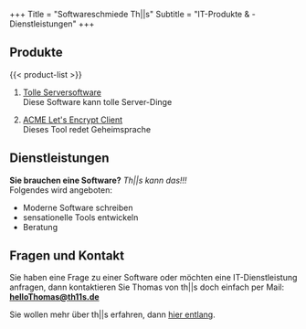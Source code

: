 +++
Title = "Softwareschmiede Th||s"
Subtitle = "IT-Produkte & -Dienstleistungen"
+++

## Produkte

{{< product-list >}}

1. [Tolle Serversoftware](/products/acme-adcs-server/)  
Diese Software kann tolle Server-Dinge

1. [ACME Let's Encrypt Client](http://www.google.com/)  
Dieses Tool redet Geheimsprache



## Dienstleistungen

**Sie brauchen eine Software?** *Th||s kann das!!!*  
Folgendes wird angeboten:

 - Moderne Software schreiben
 - sensationelle Tools entwickeln
 - Beratung

 ## Fragen und Kontakt

Sie haben eine Frage zu einer Software oder möchten eine IT-Dienstleistung anfragen, dann kontaktieren Sie Thomas von th||s doch einfach per Mail: **helloThomas@th11s.de**

Sie wollen mehr über th||s erfahren, dann [hier entlang](/about-me/).
